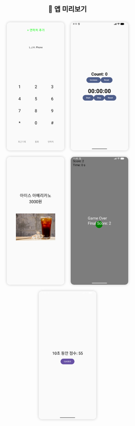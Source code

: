 <h2 align="center">🌟 앱 미리보기</h2>

<div align="center" style="display:flex; flex-wrap:wrap; justify-content:center;">
  <img src="app/Screenshot_20251029_171325.png" alt="전화번호부" width="180" style="border-radius:10px; margin:10px; box-shadow:0 0 8px rgba(0,0,0,0.2);"/>
  <img src="app/Screenshot_20251029_171324.png" alt="스톱워치" width="180" style="border-radius:10px; margin:10px; box-shadow:0 0 8px rgba(0,0,0,0.2);"/>
  <img src="app/Screenshot_20251029_171323.png" alt="커피" width="180" style="border-radius:10px; margin:10px; box-shadow:0 0 8px rgba(0,0,0,0.2);"/>
  <img src="app/Screenshot_20251029_204310.png" alt="버블 게임" width="180" style="border-radius:10px; margin:10px; box-shadow:0 0 8px rgba(0,0,0,0.2);"/>
  <img src="app/Screenshot_20251029_213614.png" alt="버튼 게임" width="180" style="border-radius:10px; margin:10px; box-shadow:0 0 8px rgba(0,0,0,0.2);"/>
</div>

<p align="center">

</p>
